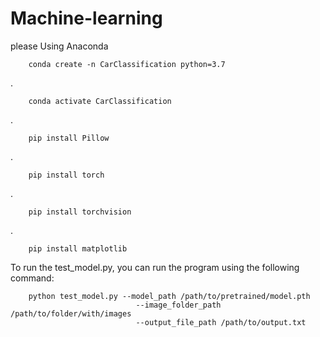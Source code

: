# Machine-learning
please Using Anaconda

        conda create -n CarClassification python=3.7  
.
        
        conda activate CarClassification  
.
        
        pip install Pillow  
.  
        
        pip install torch  
.
        
        pip install torchvision  
.
        
        pip install matplotlib  

To run the test_model.py, you can run the program using the following command:

        python test_model.py --model_path /path/to/pretrained/model.pth  
                                --image_folder_path /path/to/folder/with/images  
                                --output_file_path /path/to/output.txt  
